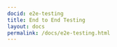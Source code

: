 ```yaml
---
docid: e2e-testing 
title: End to End Testing
layout: docs
permalink: /docs/e2e-testing.html
---
```

